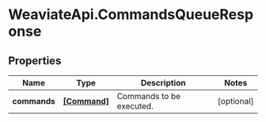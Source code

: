 # WeaviateApi.CommandsQueueResponse

## Properties
Name | Type | Description | Notes
------------ | ------------- | ------------- | -------------
**commands** | [**[Command]**](Command.md) | Commands to be executed. | [optional] 


